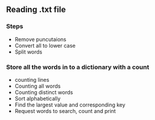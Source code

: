 ## Reading .txt file
### Steps
* Remove puncutaions
* Convert all to lower case
* Split words

### Store all the words in to a dictionary with a count
* counting lines
* Counting all words
* Counting distinct words
* Sort alphabetically
* Find the largest value and corresponding key
* Request words to search, count and print
